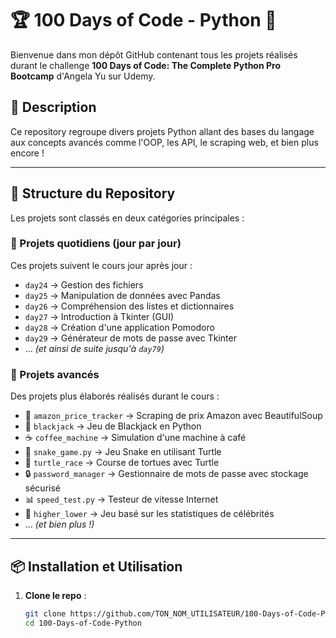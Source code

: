 # 🏆 100 Days of Code - Python 🐍  

Bienvenue dans mon dépôt GitHub contenant tous les projets réalisés durant le challenge **100 Days of Code: The Complete Python Pro Bootcamp** d'Angela Yu sur Udemy.  

## 📌 Description  
Ce repository regroupe divers projets Python allant des bases du langage aux concepts avancés comme l'OOP, les API, le scraping web, et bien plus encore !  

---

## 📂 Structure du Repository  
Les projets sont classés en deux catégories principales :  

### 📅 Projets quotidiens (jour par jour)  
Ces projets suivent le cours jour après jour :  
- `day24` → Gestion des fichiers  
- `day25` → Manipulation de données avec Pandas  
- `day26` → Compréhension des listes et dictionnaires  
- `day27` → Introduction à Tkinter (GUI)  
- `day28` → Création d'une application Pomodoro  
- `day29` → Générateur de mots de passe avec Tkinter  
- ... *(et ainsi de suite jusqu'à `day79`)*  

### 🚀 Projets avancés  
Des projets plus élaborés réalisés durant le cours :  
- 🛒 `amazon_price_tracker` → Scraping de prix Amazon avec BeautifulSoup  
- 🎰 `blackjack` → Jeu de Blackjack en Python  
- ☕ `coffee_machine` → Simulation d'une machine à café  
- 🚀 `snake_game.py` → Jeu Snake en utilisant Turtle  
- 🏁 `turtle_race` → Course de tortues avec Turtle  
- 🔒 `password_manager` → Gestionnaire de mots de passe avec stockage sécurisé  
- 📊 `speed_test.py` → Testeur de vitesse Internet  
- 🎯 `higher_lower` → Jeu basé sur les statistiques de célébrités  
- ... *(et bien plus !)*  

---

## 📦 Installation et Utilisation  
1. **Clone le repo** :  
   ```sh
   git clone https://github.com/TON_NOM_UTILISATEUR/100-Days-of-Code-Python.git
   cd 100-Days-of-Code-Python

